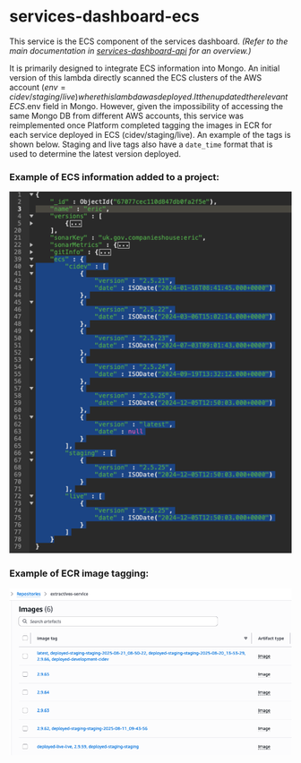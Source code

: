 # services-dashboard-ecs

This service is the ECS component of the services dashboard.
_(Refer to the main documentation in [services-dashboard-api](https://github.com/companieshouse/services-dashboard-api/) for an overview.)_

It is primarily designed to integrate ECS information into Mongo.
An initial version of this lambda directly scanned the ECS clusters of the AWS account ($env = cidev/staging/live) where this lambda was deployed. It then updated the relevant ECS.$env field in Mongo. However, given the impossibility of accessing the same Mongo DB from different AWS accounts, this service was reimplemented once Platform completed tagging the images in ECR for each service deployed in ECS (cidev/staging/live). An example of the tags is shown below.
Staging and live tags also have a `date_time` format that is used to determine the latest version deployed.

### Example of ECS information added to a project:
![ECS info](https://github.com/companieshouse/services-dashboard-ecs/blob/89054cb/images/mongo.ecs-info.png?raw=true)

### Example of ECR image tagging:
![ECR image tags](https://github.com/companieshouse/services-dashboard-ecs/blob/368420d/images/ECR.image.tagging.png?raw=true)


